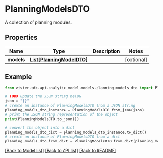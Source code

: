 # PlanningModelsDTO

A collection of planning modules.

## Properties

Name | Type | Description | Notes
------------ | ------------- | ------------- | -------------
**models** | [**List[PlanningModelDTO]**](PlanningModelDTO.md) |  | [optional] 

## Example

```python
from visier.sdk.api.analytic_model.models.planning_models_dto import PlanningModelsDTO

# TODO update the JSON string below
json = "{}"
# create an instance of PlanningModelsDTO from a JSON string
planning_models_dto_instance = PlanningModelsDTO.from_json(json)
# print the JSON string representation of the object
print(PlanningModelsDTO.to_json())

# convert the object into a dict
planning_models_dto_dict = planning_models_dto_instance.to_dict()
# create an instance of PlanningModelsDTO from a dict
planning_models_dto_from_dict = PlanningModelsDTO.from_dict(planning_models_dto_dict)
```
[[Back to Model list]](../README.md#documentation-for-models) [[Back to API list]](../README.md#documentation-for-api-endpoints) [[Back to README]](../README.md)


